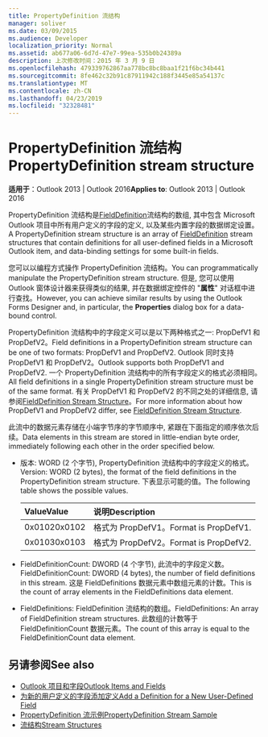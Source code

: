 ```yaml
---
title: PropertyDefinition 流结构
manager: soliver
ms.date: 03/09/2015
ms.audience: Developer
localization_priority: Normal
ms.assetid: ab677a06-6d7d-47e7-99ea-535b0b24389a
description: 上次修改时间：2015 年 3 月 9 日
ms.openlocfilehash: 479339762867aa778bc8bc8baa1f21f6bc34b441
ms.sourcegitcommit: 8fe462c32b91c87911942c188f3445e85a54137c
ms.translationtype: MT
ms.contentlocale: zh-CN
ms.lasthandoff: 04/23/2019
ms.locfileid: "32328481"
---
```

# <a name="propertydefinition-stream-structure"></a><span data-ttu-id="977fb-103">PropertyDefinition 流结构</span><span class="sxs-lookup"><span data-stu-id="977fb-103">PropertyDefinition stream structure</span></span>

<span data-ttu-id="977fb-104">**适用于**：Outlook 2013 | Outlook 2016</span><span class="sxs-lookup"><span data-stu-id="977fb-104">**Applies to**: Outlook 2013 | Outlook 2016</span></span> 
  
<span data-ttu-id="977fb-105">PropertyDefinition 流结构是[FieldDefinition](fielddefinition-stream-structure.md)流结构的数组, 其中包含 Microsoft Outlook 项目中所有用户定义的字段的定义, 以及某些内置字段的数据绑定设置。</span><span class="sxs-lookup"><span data-stu-id="977fb-105">A PropertyDefinition stream structure is an array of [FieldDefinition](fielddefinition-stream-structure.md) stream structures that contain definitions for all user-defined fields in a Microsoft Outlook item, and data-binding settings for some built-in fields.</span></span> 
  
<span data-ttu-id="977fb-106">您可以以编程方式操作 PropertyDefinition 流结构。</span><span class="sxs-lookup"><span data-stu-id="977fb-106">You can programmatically manipulate the PropertyDefinition stream structure.</span></span> <span data-ttu-id="977fb-107">但是, 您可以使用 Outlook 窗体设计器来获得类似的结果, 并在数据绑定控件的 "**属性**" 对话框中进行查找。</span><span class="sxs-lookup"><span data-stu-id="977fb-107">However, you can achieve similar results by using the Outlook Forms Designer and, in particular, the **Properties** dialog box for a data-bound control.</span></span> 
  
<span data-ttu-id="977fb-108">PropertyDefinition 流结构中的字段定义可以是以下两种格式之一: PropDefV1 和 PropDefV2。</span><span class="sxs-lookup"><span data-stu-id="977fb-108">Field definitions in a PropertyDefinition stream structure can be one of two formats: PropDefV1 and PropDefV2.</span></span> <span data-ttu-id="977fb-109">Outlook 同时支持 PropDefV1 和 PropDefV2。</span><span class="sxs-lookup"><span data-stu-id="977fb-109">Outlook supports both PropDefV1 and PropDefV2.</span></span> <span data-ttu-id="977fb-110">一个 PropertyDefinition 流结构中的所有字段定义的格式必须相同。</span><span class="sxs-lookup"><span data-stu-id="977fb-110">All field definitions in a single PropertyDefinition stream structure must be of the same format.</span></span> <span data-ttu-id="977fb-111">有关 PropDefV1 和 PropDefV2 的不同之处的详细信息, 请参阅[FieldDefinition Stream Structure](fielddefinition-stream-structure.md)。</span><span class="sxs-lookup"><span data-stu-id="977fb-111">For more information about how PropDefV1 and PropDefV2 differ, see [FieldDefinition Stream Structure](fielddefinition-stream-structure.md).</span></span>
  
<span data-ttu-id="977fb-112">此流中的数据元素存储在小端字节序的字节顺序中, 紧跟在下面指定的顺序依次后续。</span><span class="sxs-lookup"><span data-stu-id="977fb-112">Data elements in this stream are stored in little-endian byte order, immediately following each other in the order specified below.</span></span>
  
- <span data-ttu-id="977fb-113">版本: WORD (2 个字节), PropertyDefinition 流结构中的字段定义的格式。</span><span class="sxs-lookup"><span data-stu-id="977fb-113">Version: WORD (2 bytes), the format of the field definitions in the PropertyDefinition stream structure.</span></span> <span data-ttu-id="977fb-114">下表显示可能的值。</span><span class="sxs-lookup"><span data-stu-id="977fb-114">The following table shows the possible values.</span></span>
    
    |<span data-ttu-id="977fb-115">**Value**</span><span class="sxs-lookup"><span data-stu-id="977fb-115">**Value**</span></span>|<span data-ttu-id="977fb-116">**说明**</span><span class="sxs-lookup"><span data-stu-id="977fb-116">**Description**</span></span>|
    |:-----|:-----|
    |<span data-ttu-id="977fb-117">0x0102</span><span class="sxs-lookup"><span data-stu-id="977fb-117">0x0102</span></span>  <br/> |<span data-ttu-id="977fb-118">格式为 PropDefV1。</span><span class="sxs-lookup"><span data-stu-id="977fb-118">Format is PropDefV1.</span></span>  <br/> |
    |<span data-ttu-id="977fb-119">0x0103</span><span class="sxs-lookup"><span data-stu-id="977fb-119">0x0103</span></span>  <br/> |<span data-ttu-id="977fb-120">格式为 PropDefV2。</span><span class="sxs-lookup"><span data-stu-id="977fb-120">Format is PropDefV2.</span></span>  <br/> |
   
- <span data-ttu-id="977fb-121">FieldDefinitionCount: DWORD (4 个字节), 此流中的字段定义数。</span><span class="sxs-lookup"><span data-stu-id="977fb-121">FieldDefinitionCount: DWORD (4 bytes), the number of field definitions in this stream.</span></span> <span data-ttu-id="977fb-122">这是 FieldDefinitions 数据元素中数组元素的计数。</span><span class="sxs-lookup"><span data-stu-id="977fb-122">This is the count of array elements in the FieldDefinitions data element.</span></span>
    
- <span data-ttu-id="977fb-123">FieldDefinitions: FieldDefinition 流结构的数组。</span><span class="sxs-lookup"><span data-stu-id="977fb-123">FieldDefinitions: An array of FieldDefinition stream structures.</span></span> <span data-ttu-id="977fb-124">此数组的计数等于 FieldDefinitionCount 数据元素。</span><span class="sxs-lookup"><span data-stu-id="977fb-124">The count of this array is equal to the FieldDefinitionCount data element.</span></span>
    
## <a name="see-also"></a><span data-ttu-id="977fb-125">另请参阅</span><span class="sxs-lookup"><span data-stu-id="977fb-125">See also</span></span>

- [<span data-ttu-id="977fb-126">Outlook 项目和字段</span><span class="sxs-lookup"><span data-stu-id="977fb-126">Outlook Items and Fields</span></span>](outlook-items-and-fields.md)
- [<span data-ttu-id="977fb-127">为新的用户定义的字段添加定义</span><span class="sxs-lookup"><span data-stu-id="977fb-127">Add a Definition for a New User-Defined Field</span></span>](how-to-add-a-definition-for-a-new-user-defined-field.md)
- [<span data-ttu-id="977fb-128">PropertyDefinition 流示例</span><span class="sxs-lookup"><span data-stu-id="977fb-128">PropertyDefinition Stream Sample</span></span>](propertydefinition-stream-sample.md)
- [<span data-ttu-id="977fb-129">流结构</span><span class="sxs-lookup"><span data-stu-id="977fb-129">Stream Structures</span></span>](stream-structures.md)

